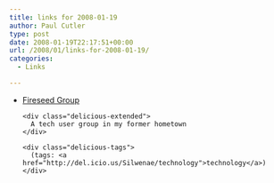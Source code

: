 ```yaml
---
title: links for 2008-01-19
author: Paul Cutler
type: post
date: 2008-01-19T22:17:51+00:00
url: /2008/01/links-for-2008-01-19/
categories:
  - Links

---
```

<ul class="delicious">
  <li>
    <div class="delicious-link">
      <a href="http://fireseedgroup.net/">Fireseed Group</a>
    </div>
    
    <div class="delicious-extended">
      A tech user group in my former hometown
    </div>
    
    <div class="delicious-tags">
      (tags: <a href="http://del.icio.us/Silwenae/technology">technology</a>)
    </div>
  </li>
</ul>
